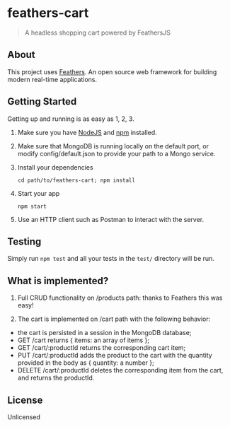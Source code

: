 # feathers-cart

> A headless shopping cart powered by FeathersJS

## About

This project uses [Feathers](http://feathersjs.com). An open source web framework for building modern real-time applications.

## Getting Started

Getting up and running is as easy as 1, 2, 3.

1. Make sure you have [NodeJS](https://nodejs.org/) and [npm](https://www.npmjs.com/) installed.

2. Make sure that MongoDB is running locally on the default port, or modify config/default.json to provide your path to a Mongo service.

3. Install your dependencies

    ```
    cd path/to/feathers-cart; npm install
    ```

4. Start your app

    ```
    npm start
    ```

5. Use an HTTP client such as Postman to interact with the server.

## Testing

Simply run `npm test` and all your tests in the `test/` directory will be run.

## What is implemented?

1. Full CRUD functionality on /products path: thanks to Feathers this was easy!

2. The cart is implemented on /cart path with the following behavior:

- the cart is persisted in a session in the MongoDB database;
- GET /cart returns { items: an array of items };
- GET /cart/:productId returns the corresponding cart item;
- PUT /cart/:productId adds the product to the cart with the quantity provided in the body as { quantity: a number };
- DELETE /cart/:productId deletes the corresponding item from the cart, and returns the productId.

## License

Unlicensed
